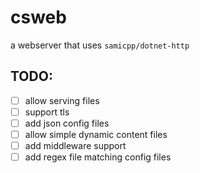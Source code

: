 # csweb
a webserver that uses `samicpp/dotnet-http`


## TODO:
- [ ] allow serving files
- [ ] support tls
- [ ] add json config files
- [ ] allow simple dynamic content files
- [ ] add middleware support
- [ ] add regex file matching config files
